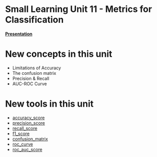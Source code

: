 # Small Learning Unit 11 - Metrics for Classification



#### [Presentation](https://docs.google.com/presentation/d/12qRUF4Cdq1WOH316nev8SEYTig_7aj2fWignEYf13k0)

# New concepts in this unit

- Limitations of Accuracy
- The confusion matrix 
- Precision & Recall
- AUC-ROC Curve

# New tools in this unit

- [accuracy_score](https://scikit-learn.org/stable/modules/generated/sklearn.metrics.accuracy_score.html)
- [precision_score](https://scikit-learn.org/stable/modules/generated/sklearn.metrics.precision_score.html)
- [recall_score](https://scikit-learn.org/stable/modules/generated/sklearn.metrics.recall_score.html)
- [f1_score](https://scikit-learn.org/stable/modules/generated/sklearn.metrics.f1_score.html)
- [confusion_matrix](https://scikit-learn.org/stable/modules/generated/sklearn.metrics.confusion_matrix.html)
- [roc_curve](https://scikit-learn.org/stable/modules/generated/sklearn.metrics.roc_curve.html)
- [roc_auc_score](https://scikit-learn.org/stable/modules/generated/sklearn.metrics.roc_auc_score.html)
